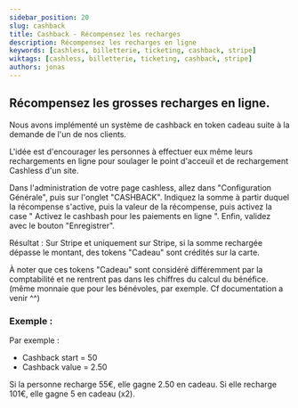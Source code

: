 ```yaml
---
sidebar_position: 20
slug: cashback
title: Cashback - Récompensez les recharges
description: Récompensez les recharges en ligne
keywords: [cashless, billetterie, ticketing, cashback, stripe]
wiktags: [cashless, billetterie, ticketing, cashback, stripe]
authors: jonas
---
```


## Récompensez les grosses recharges en ligne.

Nous avons implémenté un système de cashback en token cadeau suite à la demande de l'un de nos clients.

L'idée est d'encourager les personnes à effectuer eux même leurs rechargements en ligne pour soulager le point
d'acceuil et de rechargement Cashless d'un site.

Dans l'administration de votre page cashless, allez dans "Configuration Générale", puis sur l'onglet "CASHBACK".
Indiquez la somme à partir duquel la récompense s'active, puis la valeur de la récompense, puis activez la case "
Activez le cashbash pour les paiements en ligne ".
Enfin, validez avec le bouton "Enregistrer".

Résultat : Sur Stripe et uniquement sur Stripe, si la somme rechargée dépasse le montant, des tokens "Cadeau" sont
crédités sur la carte.

À noter que ces tokens "Cadeau" sont considéré différemment par la comptabilité et ne rentrent pas dans les
chiffres du calcul du bénéfice. (même monnaie que pour les bénévoles, par exemple. Cf documentation a venir ^^)

### Exemple :

Par exemple :

- Cashback start = 50
- Cashback value = 2.50

Si la personne recharge 55€, elle gagne 2.50 en cadeau.
Si elle recharge 101€, elle gagne 5 en cadeau (x2).